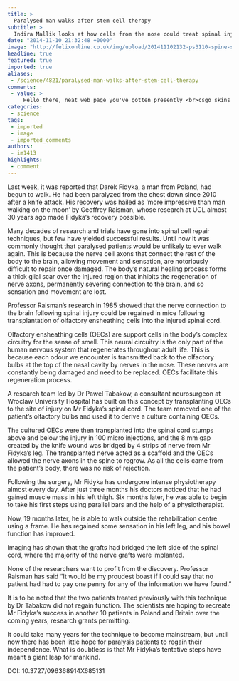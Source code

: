 ```yaml
---
title: >
  Paralysed man walks after stem cell therapy
subtitle: >
  Indira Mallik looks at how cells from the nose could treat spinal injuries
date: "2014-11-10 21:32:48 +0000"
image: "http://felixonline.co.uk/img/upload/201411102132-ps3110-spine-scan.jpg"
headline: true
featured: true
imported: true
aliases:
 - /science/4821/paralysed-man-walks-after-stem-cell-therapy
comments:
 - value: >
     Hello there, neat web page you've gotten presently <br>csgo skins ebay http://forumposzkodowanych.pl/index.php?p=/discussion/8226/nba-2k16-mt-of-georgia-basketball-players
categories:
 - science
tags:
 - imported
 - image
 - imported_comments
authors:
 - im1413
highlights:
 - comment
---
```


Last week, it was reported that Darek Fidyka, a man from Poland, had begun to walk. He had been paralyzed from the chest down since 2010 after a knife attack. His recovery was hailed as ‘more impressive than man walking on the moon’ by Geoffrey Raisman, whose research at UCL almost 30 years ago made Fidyka’s recovery possible.

Many decades of research and trials have gone into spinal cell repair techniques, but few have yielded successful results. Until now it was commonly thought that paralysed patients would be unlikely to ever walk again. This is because the nerve cell axons that connect the rest of the body to the brain, allowing movement and sensation, are notoriously difficult to repair once damaged. The body’s natural healing process forms a thick glial scar over the injured region that inhibits the regeneration of nerve axons, permanently severing connection to the brain, and so sensation and movement are lost.

Professor Raisman’s research in 1985 showed that the nerve connection to the brain following spinal injury could be regained in mice following transplantation of olfactory ensheathing cells into the injured spinal cord.

Olfactory ensheathing cells (OECs) are support cells in the body’s complex circuitry for the sense of smell. This neural circuitry is the only part of the human nervous system that regenerates throughout adult life. This is because each odour we encounter is transmitted back to the olfactory bulbs at the top of the nasal cavity by nerves in the nose. These nerves are constantly being damaged and need to be replaced. OECs facilitate this regeneration process.

A research team led by Dr Pawel Tabakow, a consultant neurosurgeon at Wroclaw University Hospital has built on this concept by transplanting OECs to the site of injury on Mr Fidyka’s spinal cord. The team removed one of the patient’s olfactory bulbs and used it to derive a culture containing OECs.

The cultured OECs were then transplanted into the spinal cord stumps above and below the injury in 100 micro injections, and the 8 mm gap created by the knife wound was bridged by 4 strips of nerve from Mr Fidyka’s leg. The transplanted nerve acted as a scaffold and the OECs allowed the nerve axons in the spine to regrow. As all the cells came from the patient’s body, there was no risk of rejection.

Following the surgery, Mr Fidyka has undergone intense physiotherapy almost every day. After just three months his doctors noticed that he had gained muscle mass in his left thigh. Six months later, he was able to begin to take his first steps using parallel bars and the help of a physiotherapist.

Now, 19 months later, he is able to walk outside the rehabilitation centre using a frame. He has regained some sensation in his left leg, and his bowel function has improved.

Imaging has shown that the grafts had bridged the left side of the spinal cord, where the majority of the nerve grafts were implanted.

None of the researchers want to profit from the discovery. Professor Raisman has said “It would be my proudest boast if I could say that no patient had had to pay one penny for any of the information we have found.”

It is to be noted that the two patients treated previously with this technique by Dr Tabakow did not regain function. The scientists are hoping to recreate Mr Fidyka’s success in another 10 patients in Poland and Britain over the coming years, research grants permitting.

It could take many years for the technique to become mainstream, but until now there has been little hope for paralysis patients to regain their independence. What is doubtless is that Mr Fidyka’s tentative steps have meant a giant leap for mankind.

DOI: 10.3727/096368914X685131
